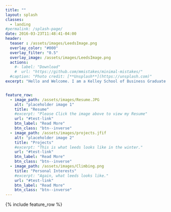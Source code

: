 ```yaml
---
title: ""
layout: splash
classes:
  - landing
#permalink: /splash-page/
date: 2016-03-23T11:48:41-04:00
header:
  teaser : /assets/images/LeedsImage.png
  overlay_color: "#000"
  overlay_filter: "0.5"
  overlay_image: /assets/images/LeedsImage.png
  actions:
    #- label: "Download"
    #  url: "https://github.com/mmistakes/minimal-mistakes/"
  #caption: "Photo credit: [**Unsplash**](https://unsplash.com)"
excerpt: "Hello and Welcome. I am a Kelley School of Business Graduate and a Leeds School of Business student pursuing a Masters of Business Administration with a focus on Data Analytics. Please see the pages below for my resume, list of projects, and personal interests."


feature_row:
  - image_path: /assets/images/Resume.JPG
    alt: "placeholder image 1"
    title: "Resume"
    #excerpt: "Please Click the image above to view my Resume"
    url: "#test-link"
    btn_label: "Read More"
    btn_class: "btn--inverse"  
  - image_path: /assets/images/projects.jfif
    alt: "placeholder image 2"
    title: "Projects"
    #excerpt: "This is what leeds looks like in the winter."
    url: "#test-link"
    btn_label: "Read More"
    btn_class: "btn--inverse"
  - image_path: /assets/images/Climbing.png
    title: "Personal Interests"
    #excerpt: "Again, what leeds looks like."
    url: "#test-link"
    btn_label: "Read More"
    btn_class: "btn--inverse"
---
```

{% include feature_row %}